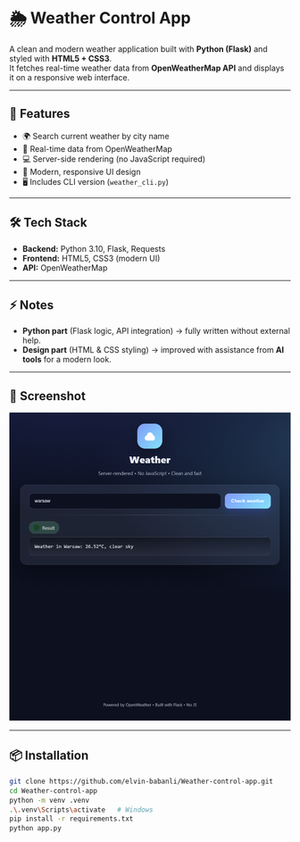 # 🌦️ Weather Control App

A clean and modern weather application built with **Python (Flask)** and styled with **HTML5 + CSS3**.  
It fetches real-time weather data from **OpenWeatherMap API** and displays it on a responsive web interface.  

---

## 🚀 Features
- 🌍 Search current weather by city name  
- 📡 Real-time data from OpenWeatherMap  
- 💻 Server-side rendering (no JavaScript required)  
- 🎨 Modern, responsive UI design  
- 🖥️ Includes CLI version (`weather_cli.py`)  

---

## 🛠️ Tech Stack
- **Backend:** Python 3.10, Flask, Requests  
- **Frontend:** HTML5, CSS3 (modern UI)  
- **API:** OpenWeatherMap  

---

## ⚡ Notes
- **Python part** (Flask logic, API integration) → fully written without external help.  
- **Design part** (HTML & CSS styling) → improved with assistance from **AI tools** for a modern look.  

---

## 📸 Screenshot
![App Screenshot](assets/screenshots/Screenshot%202025-08-29%20210712.png)



---

## 📦 Installation
```bash
git clone https://github.com/elvin-babanli/Weather-control-app.git
cd Weather-control-app
python -m venv .venv
.\.venv\Scripts\activate   # Windows
pip install -r requirements.txt
python app.py

